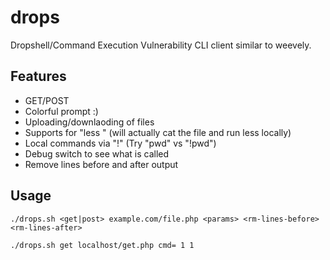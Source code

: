 # drops
Dropshell/Command Execution Vulnerability CLI client similar to weevely.

## Features
* GET/POST
* Colorful prompt :)
* Uploading/downlaoding of files
* Supports for "less <file>" (will actually cat the file and run less locally)
* Local commands via "!" (Try "pwd" vs "!pwd")
* Debug switch to see what is called
* Remove lines before and after output

## Usage
```
./drops.sh <get|post> example.com/file.php <params> <rm-lines-before> <rm-lines-after>
```
```
./drops.sh get localhost/get.php cmd= 1 1
```
